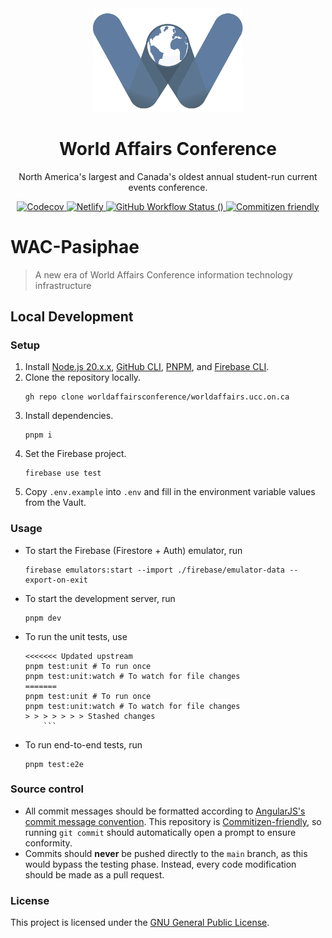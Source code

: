 <div align="center">
    <img src="./logo.png" alt="World Affairs Conference Logo" width="240">
    <h1>World Affairs Conference</h1>
    <p>
        North America's largest and Canada's oldest annual student-run current events conference.
    </p>
    <p align="center">
        <a href="https://img.shields.io/codecov/c/github/worldaffairsconference/worldaffairscon.org">
            <img src="https://img.shields.io/codecov/c/github/worldaffairsconference/worldaffairscon.org" alt="Codecov">
        </a>
        <a href="https://img.shields.io/netlify/4e98066d-e3af-45bd-8af5-e22bba156e34">
            <img src="https://img.shields.io/netlify/4e98066d-e3af-45bd-8af5-e22bba156e34" alt="Netlify">
        </a>
        <a href="https://img.shields.io/github/actions/workflow/status/worldaffairsconference/worldaffairscon.org/deploy-prod.yaml">
            <img src="https://img.shields.io/github/actions/workflow/status/worldaffairsconference/worldaffairscon.org/deploy-prod.yaml" alt="GitHub Workflow Status ()">
        </a>
        <a href="http://commitizen.github.io/cz-cli/">
            <img src="https://img.shields.io/badge/commitizen-friendly-brightgreen.svg" alt="Commitizen friendly">
        </a>
    </p>
</div>

# WAC-Pasiphae

> A new era of World Affairs Conference information technology infrastructure

## Local Development

### Setup

1. Install [Node.js 20.x.x](https://nodejs.org/en), [GitHub CLI](https://cli.github.com/), [PNPM](https://pnpm.io/installation), and [Firebase CLI](https://firebase.google.com/docs/cli).
2. Clone the repository locally.
    ```shell
    gh repo clone worldaffairsconference/worldaffairs.ucc.on.ca
    ```
3. Install dependencies.
    ```shell
    pnpm i
    ```
4. Set the Firebase project.
    ```
    firebase use test
    ```
5. Copy `.env.example` into `.env` and fill in the environment variable values from the Vault.

### Usage

-   To start the Firebase (Firestore + Auth) emulator, run
    ```shell
    firebase emulators:start --import ./firebase/emulator-data --export-on-exit
    ```
-   To start the development server, run
    ```shell
    pnpm dev
    ```
-   To run the unit tests, use
    ````shell
    <<<<<<< Updated upstream
    pnpm test:unit # To run once
    pnpm test:unit:watch # To watch for file changes
    =======
    pnpm test:unit # To run once
    pnpm test:unit:watch # To watch for file changes
    > > > > > > > Stashed changes
        ```
    ````
-   To run end-to-end tests, run
    ```
    pnpm test:e2e
    ```

### Source control

-   All commit messages should be formatted according to [AngularJS's commit message convention](https://github.com/angular/angular.js/blob/master/DEVELOPERS.md#-git-commit-guidelines). This repository is [Commitizen-friendly](https://github.com/commitizen/cz-cli), so running `git commit` should automatically open a prompt to ensure conformity.
-   Commits should **never** be pushed directly to the `main` branch, as this would bypass the testing phase. Instead, every code modification should be made as a pull request.

### License

This project is licensed under the [GNU General Public License](LICENSE).
